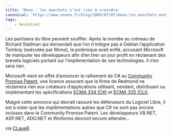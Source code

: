 ```yaml
---
title: 'Mono : les manchots n’ont rien à craindre'
canonical: 'https://www.nexeo.fr/blog/2009/07/07/mono-les-manchots-nont-rien-a-craindre/'
tags:
    - Nexdotnet
---
```


Les partisans du libre peuvent souffler. Après la montée au créneau de Richard Stallman qui demandait que l’on n’intègre pas à Debian l’application Tomboy (exécutée par Mono), la polémique avait enflé, accusant Microsoft de manipuler les développeurs afin d’en tirer un jour profit en réclamant des brevets logiciels portant sur l’implémentation de ses technologies. Il n’en sera rien.

Microsoft vient en effet d’annoncer le ralliement de C# au [Community Promise Patent](http://www.microsoft.com/interop/cp/default.mspx), une licence assurant que la firme de Redmond ne réclamera rien aux créateurs d’applications utilisant, vendant, distribuant ou implémentant les spécifications [ECMA 334 (C#)](http://www.ecma-international.org/publications/standards/Ecma-334.htm) et [ECMA 335 (CLI)](http://www.ecma-international.org/publications/standards/Ecma-335.htm).

Malgré cette annonce qui devrait rassuré les défenseurs du Logiciel Libre, il est à noter que les implémentations autres que C# ne sont pas encore incluses dans le Community Promise Patent. Les développeurs VB.NET, ASP.NET, ADO.NET et Winforms devront encore attendre…

via [CLaueR](http://twitter.com/CLaueR/status/2511453056).
